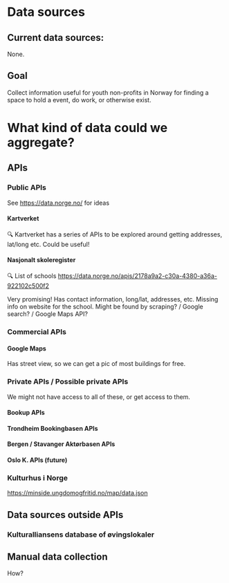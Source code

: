 # Data sources

## Current data sources:

None.

## Goal

Collect information useful for youth non-profits in Norway for finding a space to hold a event, do work, or otherwise exist.


# What kind of data could we aggregate?

## APIs

### Public APIs
See https://data.norge.no/ for ideas

#### Kartverket
🔍 Kartverket has a series of APIs to be explored around getting addresses, lat/long etc. Could be useful!

#### Nasjonalt skoleregister
🔍 List of schools https://data.norge.no/apis/2178a9a2-c30a-4380-a36a-922102c500f2 

Very promising! Has contact information, long/lat, addresses, etc. 
Missing info on website for the school. Might be found by scraping? / Google search? / Google Maps API?


### Commercial APIs

#### Google Maps
Has street view, so we can get a pic of most buildings for free. 



### Private APIs / Possible private APIs

We might not have access to all of these, or get access to them.

#### Bookup APIs 

#### Trondheim Bookingbasen APIs

#### Bergen / Stavanger Aktørbasen APIs

#### Oslo K. APIs (future)

### Kulturhus i Norge
https://minside.ungdomogfritid.no/map/data.json

## Data sources outside APIs

### Kulturalliansens database of øvingslokaler

### 

## Manual data collection

How?
